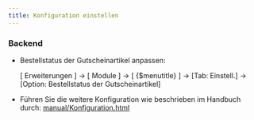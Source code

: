 ```yaml
---
title: Konfiguration einstellen
---
```


### Backend

*  Bestellstatus der Gutscheinartikel anpassen:

    [ Erweiterungen ] -> [ Module ] -> [ {$menutitle} ] -> [Tab: Einstell.] -> [Option: Bestellstatus der Gutscheinartikel]


*  Führen Sie die weitere Konfiguration wie beschrieben im Handbuch durch: [manual/Konfiguration.html](manual/Konfiguration.html)